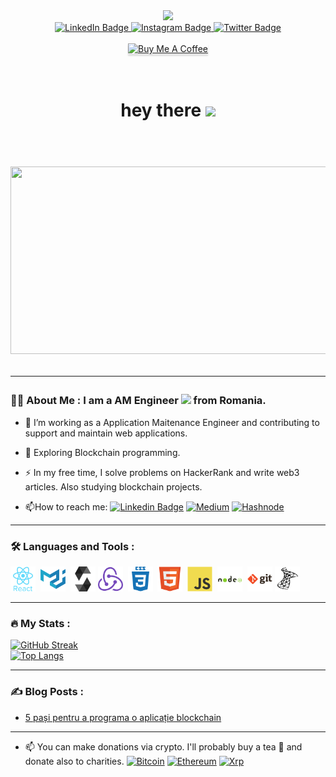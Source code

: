 <!--
**cryptofuture01/cryptofuture01** is a ✨ _special_ ✨ repository because its `README.md` (this file) appears on your GitHub profile.

Here are some ideas to get you started:

- 🔭 I’m currently working on ...
- 🌱 I’m currently learning ...
- 👯 I’m looking to collaborate on ...
- 🤔 I’m looking for help with ...
- 💬 Ask me about ...
- 📫 How to reach me: ...
- 😄 Pronouns: ...
- ⚡ Fun fact: ...
-->
<div id="header" align="center">
  <img src="https://media.giphy.com/media/M9gbBd9nbDrOTu1Mqx/giphy.gif" width="100"/>
</div>

<div id="badges" align="center">
  <a href="https://www.linkedin.com/in/cornel-web3/">
    <img src="https://img.shields.io/badge/LinkedIn-blue?style=for-the-badge&logo=linkedin&logoColor=white" alt="LinkedIn Badge"/>
  </a>
    <a href="https://www.instagram.com/cornel_web3/">
    <img src="https://img.shields.io/badge/Instagram-E4405F?style=for-the-badge&logo=instagram&logoColor=white" alt="Instagram Badge"/>
  </a>
  <a href="https://twitter.com/CornelWeb3">
    <img src="https://img.shields.io/badge/Twitter-blue?style=for-the-badge&logo=twitter&logoColor=white" alt="Twitter Badge"/>
  </a>
</div><br/>

<div id="badges" align="center">
    <a href="https://www.buymeacoffee.com/cornelweb3" target="_blank"><img src="https://www.buymeacoffee.com/assets/img/custom_images/orange_img.png" alt="Buy Me A           Coffee" style="height: 41px !important;width: 174px !important;box-shadow: 0px 3px 2px 0px rgba(190, 190, 190, 0.5) !important;-webkit-box-shadow: 0px 3px 2px         0px rgba(190, 190, 190, 0.5) !important;" >
    </a>
</div><br/>

<div align="center"> <img src="https://komarev.com/ghpvc/?username=cryptofuture01&style=flat-square&color=blue" alt=""/> </div>

<h1 align="center"> hey there <img src="https://media.giphy.com/media/hvRJCLFzcasrR4ia7z/giphy.gif" width="30px"/> <h1/><br/>

<div align="center">
  <img src="https://media.giphy.com/media/dWesBcTLavkZuG35MI/giphy.gif" width="600" height="300"/>
</div>

---

### :man_technologist: About Me : I am a AM Engineer <img src="https://media.giphy.com/media/WUlplcMpOCEmTGBtBW/giphy.gif" width="30"> from Romania.

- :telescope: I’m working as a Application Maitenance Engineer and contributing to support and maintain web applications.

- :seedling: Exploring Blockchain programming.

- :zap: In my free time, I solve problems on HackerRank and write web3 articles. Also studying blockchain projects.

- :mailbox:How to reach me: 
[![Linkedin Badge](https://img.shields.io/badge/-CornelWeb3-blue?style=flat&logo=Linkedin&logoColor=white)](https://www.linkedin.com/in/cornel-web3/) 
[![Medium](https://img.shields.io/badge/Medium-12100E?style=for-the-badge&logo=medium&logoColor=white)](https://medium.com/@cryptofuture01)
[![Hashnode](https://img.shields.io/badge/Hashnode-2962FF?style=for-the-badge&logo=hashnode&logoColor=white)](https://hashnode.com/@CryptoFuture)


---

### :hammer_and_wrench: Languages and Tools :
<div>
  <img src="https://github.com/devicons/devicon/blob/master/icons/react/react-original-wordmark.svg" title="React" alt="React" width="40" height="40"/>&nbsp;
  <img src="https://github.com/devicons/devicon/blob/master/icons/materialui/materialui-original.svg" title="Material UI" alt="Material UI" width="40" height="40"/>&nbsp;
   <img src="https://github.com/devicons/devicon/blob/master/icons/solidity/solidity-original.svg" title="Solidity" **alt="Solidity" width="40" height="40"/>
  <img src="https://github.com/devicons/devicon/blob/master/icons/redux/redux-original.svg" title="Redux" alt="Redux " width="40" height="40"/>&nbsp;
  <img src="https://github.com/devicons/devicon/blob/master/icons/css3/css3-plain-wordmark.svg"  title="CSS3" alt="CSS" width="40" height="40"/>&nbsp;
  <img src="https://github.com/devicons/devicon/blob/master/icons/html5/html5-original.svg" title="HTML5" alt="HTML" width="40" height="40"/>&nbsp;
  <img src="https://github.com/devicons/devicon/blob/master/icons/javascript/javascript-original.svg" title="JavaScript" alt="JavaScript" width="40" height="40"/>&nbsp;
  <img src="https://github.com/devicons/devicon/blob/master/icons/nodejs/nodejs-original-wordmark.svg" title="NodeJS" alt="NodeJS" width="40" height="40"/>&nbsp;
  <img src="https://github.com/devicons/devicon/blob/master/icons/git/git-original-wordmark.svg" title="Git" **alt="Git" width="40" height="40"/>
   <img src="https://github.com/devicons/devicon/blob/master/icons/microsoftsqlserver/microsoftsqlserver-plain.svg" title="MicrosoftSqlServer" **alt="MicrosoftSqlServer" width="40" height="40"/>
</div>

---

### :fire: My Stats :

[![GitHub Streak](http://github-readme-streak-stats.herokuapp.com?user=cryptofuture01&theme=dark&background=000000)](https://git.io/streak-stats) <br/>
[![Top Langs](https://github-readme-stats.vercel.app/api/top-langs/?username=cryptofuture01&layout=compact&theme=dark)](https://github.com/anuraghazra/github-readme-stats)<br/>

---

### :writing_hand: Blog Posts :
<!-- BLOG-POST-LIST:START -->
- [5 pași pentru a programa o aplicație blockchain](https://medium.com/@cryptofuture01/5-pasi-pentru-a-programa-o-aplicatie-blockchain-f8da534fa4c2?source=rss-e22450c98fe9------2)
<!-- BLOG-POST-LIST:END -->

---

- :mailbox: You can make donations via crypto. I'll probably buy a tea 🍵 and donate also to charities.
[![Bitcoin](https://img.shields.io/badge/Bitcoin-000?style=for-the-badge&logo=bitcoin&logoColor=white)](https://commerce.coinbase.com/checkout/4f13f123-ddd2-49cb-a606-ae2ecd7dfcb2)
[![Ethereum](https://img.shields.io/badge/Ethereum-3C3C3D?style=for-the-badge&logo=Ethereum&logoColor=white)](https://commerce.coinbase.com/checkout/4f13f123-ddd2-49cb-a606-ae2ecd7dfcb2)
[![Xrp](https://img.shields.io/badge/Xrp-black?style=for-the-badge&logo=xrp&logoColor=white)](https://commerce.coinbase.com/checkout/4f13f123-ddd2-49cb-a606-ae2ecd7dfcb2)




